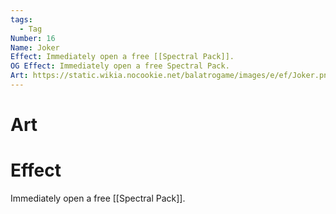 ```yaml
---
tags:
  - Tag
Number: 16
Name: Joker
Effect: Immediately open a free [[Spectral Pack]].
OG Effect: Immediately open a free Spectral Pack.
Art: https://static.wikia.nocookie.net/balatrogame/images/e/ef/Joker.png/revision/latest?cb=20230925003651
---
```

# Art
# Effect
Immediately open a free [[Spectral Pack]].